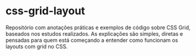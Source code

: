 # css-grid-layout
 Repositório com anotações práticas e exemplos de código sobre CSS Grid, baseados nos estudos realizados. As explicações são simples, diretas e pensadas para quem está começando a entender como funcionam os layouts com grid no CSS.
